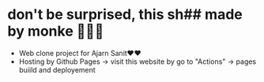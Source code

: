 # don't be surprised, this sh## made by monke 🦍🦍🦍
- Web clone project for Ajarn Sanit❤️❤️
- Hosting by Github Pages -> visit this website by go to "Actions" -> pages buiild and deployement
